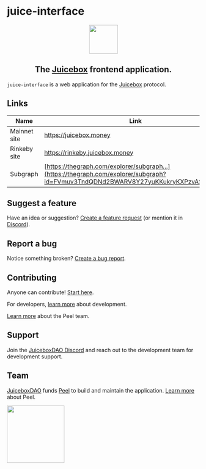 # juice-interface

<div align="center">
   <img width="75px" src="https://jbx.mypinata.cloud/ipfs/QmWXCt1zYAJBkNb7cLXTNRNisuWu9mRAmXTaW9CLFYkWVS"/>
   <h2>
      The <a href="https://juicebox.money">Juicebox</a> frontend application.
   </h2>
</div>

`juice-interface` is a web application for the [Juicebox](https://info.juicebox.money/) protocol.

## Links

| Name         | Link                                                                                                                                |
| ------------ | ----------------------------------------------------------------------------------------------------------------------------------- |
| Mainnet site | https://juicebox.money                                                                                                              |
| Rinkeby site | https://rinkeby.juicebox.money                                                                                                      |
| Subgraph     | [https://thegraph.com/explorer/subgraph...](https://thegraph.com/explorer/subgraph?id=FVmuv3TndQDNd2BWARV8Y27yuKKukryKXPzvAS5E7htC) |

## Suggest a feature

Have an idea or suggestion? [Create a feature request](https://github.com/jbx-protocol/juice-interface/issues/new?assignees=&labels=idea&template=feature_request.md&title=%5BIDEA%5D+) (or mention it in [Discord](https://discord.gg/6jXrJSyDFf)).

## Report a bug

Notice something broken? [Create a bug report](https://github.com/jbx-protocol/juice-interface/issues/new?assignees=&labels=bug&template=bug_report.md&title=%5BBUG%5D+).

## Contributing

Anyone can contribute! [Start here](CONTRIBUTING.md).

For developers, [learn more](doc/development.md) about development.

[Learn more](https://www.notion.so/juicebox/Frontend-26b80fcb50b34f3b9356fc7fc5286e05) about the Peel team.

## Support

Join the [JuiceboxDAO Discord](https://discord.gg/6jXrJSyDFf) and reach out to the development team for development support.

## Team

[JuiceboxDAO](https://juicebox.money/p/juicebox) funds [Peel](https://juicebox.money/p/peel) to build and maintain the application. [Learn more](https://www.notion.so/juicebox/Frontend-26b80fcb50b34f3b9356fc7fc5286e05) about Peel.

<a href="https://juicebox.money/p/juicebox">
   <img width="150px" src="https://tools.juicebox.money/assets/juicebox-button-yellow.png" />
</a>
